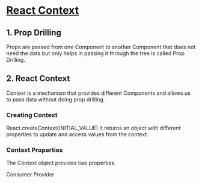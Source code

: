 # [React Context](https://sspwindowsapp.ccbp.tech/)

## 1. Prop Drilling
Props are passed from one Component to another Component that does not need the data but only helps in passing it through the tree is called Prop Drilling.

## 2. React Context
Context is a mechanism that provides different Components and allows us to pass data without doing prop drilling.

### Creating Context
React.createContext(INITIAL_VALUE)
It returns an object with different properties to update and access values from the context.

### Context Properties
The Context object provides two properties.

Consumer
Provider
